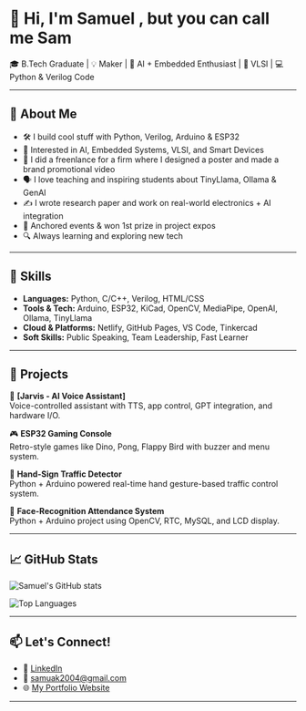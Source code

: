 # 👋 Hi, I'm Samuel , but you can call me Sam

🎓 B.Tech Graduate | 💡 Maker | 🧠 AI + Embedded Enthusiast | 🔧 VLSI | 💻 Python & Verilog Code

---

## 🚀 About Me

- 🛠️ I build cool stuff with Python, Verilog, Arduino & ESP32
- 🧠 Interested in AI, Embedded Systems, VLSI, and Smart Devices
- 🎥 I did a freenlance for a firm where I designed a poster and made a brand promotional video
- 🗣️ I love teaching and inspiring students about TinyLlama, Ollama & GenAI
- ✍️ I wrote research paper and work on real-world electronics + AI integration
- 🎤 Anchored events & won 1st prize in project expos
- 🔍 Always learning and exploring new tech

---

## 🧰 Skills

- **Languages:** Python, C/C++, Verilog, HTML/CSS
- **Tools & Tech:** Arduino, ESP32, KiCad, OpenCV, MediaPipe, OpenAI, Ollama, TinyLlama
- **Cloud & Platforms:** Netlify, GitHub Pages, VS Code, Tinkercad
- **Soft Skills:** Public Speaking, Team Leadership, Fast Learner
  
---

## 🧠 Projects

🚀 **[Jarvis - AI Voice Assistant]**  
Voice-controlled assistant with TTS, app control, GPT integration, and hardware I/O.

🎮 **ESP32 Gaming Console**  
Retro-style games like Dino, Pong, Flappy Bird with buzzer and menu system.

🧪 **Hand-Sign Traffic Detector**  
Python + Arduino powered real-time hand gesture-based traffic control system.

📅 **Face-Recognition Attendance System**  
Python + Arduino project using OpenCV, RTC, MySQL, and LCD display.

---

## 📈 GitHub Stats

![Samuel's GitHub stats](https://github-readme-stats.vercel.app/api?username=Abraham-Samuel470&show_icons=true&theme=react)

![Top Languages](https://github-readme-stats.vercel.app/api/top-langs/?username=Abraham-Samuel470&layout=compact&theme=react)

---

## 📫 Let's Connect!

- 💼 [LinkedIn]([https://www.linkedin.com/in/your-link-here](https://www.linkedin.com/in/abraham-samuel470/))
- 📧 samuak2004@gmail.com
- 🌐 [My Portfolio Website](https://abrahamsamuel470.netlify.app/)

---
